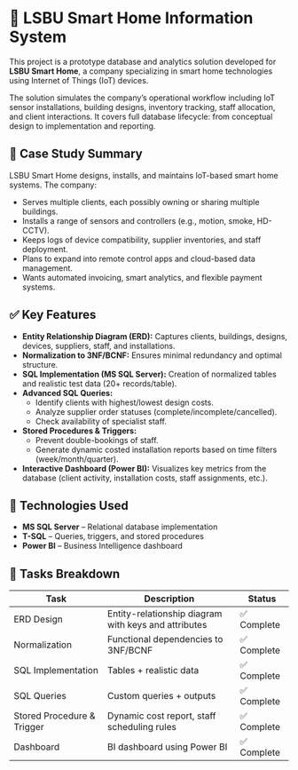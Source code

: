 # 📡 LSBU Smart Home Information System

This project is a prototype database and analytics solution developed for **LSBU Smart Home**, a company specializing in smart home technologies using Internet of Things (IoT) devices.

The solution simulates the company’s operational workflow including IoT sensor installations, building designs, inventory tracking, staff allocation, and client interactions. It covers full database lifecycle: from conceptual design to implementation and reporting.

## 📘 Case Study Summary

LSBU Smart Home designs, installs, and maintains IoT-based smart home systems. The company:
- Serves multiple clients, each possibly owning or sharing multiple buildings.
- Installs a range of sensors and controllers (e.g., motion, smoke, HD-CCTV).
- Keeps logs of device compatibility, supplier inventories, and staff deployment.
- Plans to expand into remote control apps and cloud-based data management.
- Wants automated invoicing, smart analytics, and flexible payment systems.

## ✅ Key Features

- **Entity Relationship Diagram (ERD):** Captures clients, buildings, designs, devices, suppliers, staff, and installations.
- **Normalization to 3NF/BCNF:** Ensures minimal redundancy and optimal structure.
- **SQL Implementation (MS SQL Server):** Creation of normalized tables and realistic test data (20+ records/table).
- **Advanced SQL Queries:**
  - Identify clients with highest/lowest design costs.
  - Analyze supplier order statuses (complete/incomplete/cancelled).
  - Check availability of specialist staff.
- **Stored Procedures & Triggers:**
  - Prevent double-bookings of staff.
  - Generate dynamic costed installation reports based on time filters (week/month/quarter).
- **Interactive Dashboard (Power BI):** Visualizes key metrics from the database (client activity, installation costs, staff assignments, etc.).

## 🧪 Technologies Used

- **MS SQL Server** – Relational database implementation
- **T-SQL** – Queries, triggers, and stored procedures
- **Power BI** – Business Intelligence dashboard


## 🧠 Tasks Breakdown

| Task | Description | Status |
|------|-------------|--------|
| ERD Design | Entity-relationship diagram with keys and attributes | ✅ Complete |
| Normalization | Functional dependencies to 3NF/BCNF | ✅ Complete |
| SQL Implementation | Tables + realistic data | ✅ Complete |
| SQL Queries | Custom queries + outputs | ✅ Complete |
| Stored Procedure & Trigger | Dynamic cost report, staff scheduling rules | ✅ Complete |
| Dashboard | BI dashboard using Power BI | ✅ Complete |





